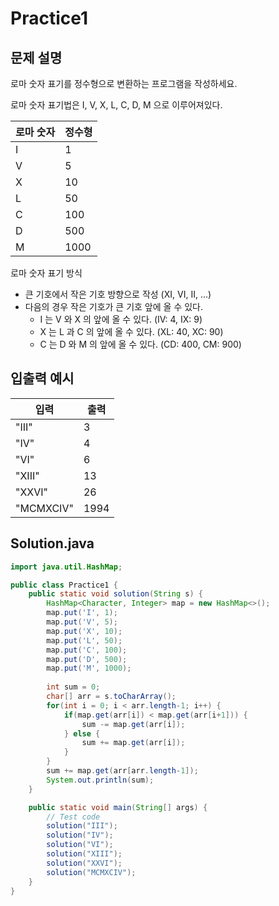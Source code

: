 Practice1
===

문제 설명
---
로마 숫자 표기를 정수형으로 변환하는 프로그램을 작성하세요.

로마 숫자 표기법은 I, V, X, L, C, D, M 으로 이루어져있다.

|로마 숫자|정수형|
|---|---|
|I|1|
|V|5|
|X|10|
|L|50|
|C|100|
|D|500|
|M|1000|


로마 숫자 표기 방식
* 큰 기호에서 작은 기호 방향으로 작성 (XI, VI, II, ...)
* 다음의 경우 작은 기호가 큰 기호 앞에 올 수 있다.
  * I 는 V 와 X 의 앞에 올 수 있다. (IV: 4, IX: 9)
  * X 는 L 과 C 의 앞에 올 수 있다. (XL: 40, XC: 90)
  * C 는 D 와 M 의 앞에 올 수 있다. (CD: 400, CM: 900)
  
    
입출력 예시
---

|입력|출력|
|---|---|
|"III"|3|
|"IV"|4|
|"VI"|6|
|"XIII"|13|
|"XXVI"|26|
|"MCMXCIV"|1994|

## Solution.java
```java
import java.util.HashMap;

public class Practice1 {
    public static void solution(String s) {
    	HashMap<Character, Integer> map = new HashMap<>();
    	map.put('I', 1);
    	map.put('V', 5);
    	map.put('X', 10);
    	map.put('L', 50);
    	map.put('C', 100);
    	map.put('D', 500);
    	map.put('M', 1000);
    	
    	int sum = 0;
    	char[] arr = s.toCharArray();
    	for(int i = 0; i < arr.length-1; i++) {
    		if(map.get(arr[i]) < map.get(arr[i+1])) {
    			sum -= map.get(arr[i]);
    		} else {
    			sum += map.get(arr[i]);
    		}
    	}
    	sum += map.get(arr[arr.length-1]);
    	System.out.println(sum);
    }

    public static void main(String[] args) {
        // Test code
        solution("III");
        solution("IV");
        solution("VI");
        solution("XIII");
        solution("XXVI");
        solution("MCMXCIV");
    }
}
```
